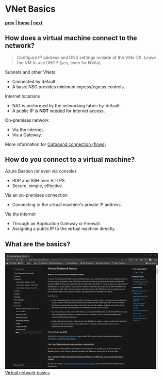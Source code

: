 # VNet Basics

#### [prev](./concepts.md) | [home](./welcome.md)  | [next](./topology.md)

## How does a virtual machine connect to the network?

> Configure IP address and DNS settings outside of the VMs OS. Leave the VM to use DHCP (yes, even for NVAs).

Subnets and other VNets
- Connected by default.
- A basic NSG provides minimum ingress/egress controls.

Internet locations
- NAT is performed by the networking fabric by-default.
- A public IP is **NOT** needed for internet access.

On-premises network
- Via the internet.
- Via a Gateway.

More information for [Outbound connection (flows)](https://docs.microsoft.com/en-us/azure/load-balancer/load-balancer-outbound-connections)

## How do you connect to a virtual machine?

Azure Bastion (or even via console)
- RDP and SSH over HTTPS.
- Secure, simple, effective.

Via an on-premises connection
- Connecting to the virtual machine's private IP address.

Via the internet
- Through an Application Gateway or Firewall.
- Assigning a public IP to the virtual machine directly.

## What are the basics?

![VNet Reference](/png/basics.png)
[Virtual network basics](https://docs.microsoft.com/en-us/azure/virtual-network/virtual-networks-faq)

